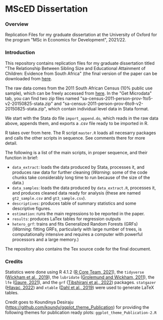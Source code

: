 # MScED Dissertation

### Overview
Replication Files for my graduate dissertation at the University of Oxford for the program "MSc in Economics for Development", 2021/22.


### Introduction
This repository contains replication files for my graduate dissertation titled "The Relationship Between Sibling Size and Educational Attainment of Children: Evidence from South Africa" (the final version of the paper can be downloaded from [here](https://drive.google.com/file/d/1lz-9Tp55zYg3v-_-COC_jQDdhy0DhoIR/view?usp=sharing).

The raw data comes from the 2011 South African Census (10% public use sample), which can be freely accessed from [here](https://www.datafirst.uct.ac.za/dataportal/index.php/catalog/485). In the "Get Microdata" tab, you can find two zip files named "sa-census-2011-person-prov-1to5-v2-20150825-stata.zip" and "sa-census-2011-person-prov-6to9-v2-20150825-stata.zip", which contain individual level data in Stata format. 

We start with the Stata do file `import_append.do`, which reads in the raw data above, appends them, and exports a .csv file ready to be imported in R.

R takes over from here. The R script `master.R` loads all necesarry packages and calls the other scripts in sequence. See comments there for more detail.

The following is a list of the main scripts, in proper sequence, and their function in brief:

* `data_extract`: loads the data produced by Stata, processes it, and
produces raw data for further cleaning (*Warning*: some of the code chunks take considerably long time to run because of the size of the data.)
* `data_samples`: loads the data produced by `data_extract.R`, processes it, and produces cleaned data ready for analysis (these are named `gt2_sample.csv` and `gt3_sample.csv`).
* `descriptives`: produces table of summary statistics and some descriptive figures.
* `estimation`: runs the main regressions to be reported in the paper.
* `results`: produces LaTex tables for regression outputs
* `hetero_grf`: trains and fits Generalized Random Forests (GRFs) (*Warning*: fitting GRFs, particularly with large number of trees, is computationally intensive and requires a computer with powerful processors and a large memory.)

The repository also contains the Tex source code for the final document. 

### Credits

Statistics were done using R 4.1.2 ([R Core Team, 2021](https://www.R-project.org/)), the `tidyverse` ([Wickham et al., 2019](https://doi.org/10.21105/joss.01686)), the `lubridate` ([Grolemund and Wickham, 2011](https://www.jstatsoft.org/v40/i03/)),  the `lfe` ([Gaure, 2021](https://CRAN.R-project.org/package=lfe)), and the `grf` ([Tibshirani et al., 2022](https://CRAN.R-project.org/package=grf)) packages. `statgazer` ([Hlavac, 2022](https://CRAN.R-project.org/package=stargazer)) and `xtable` ([Dahl et al., 2019](https://CRAN.R-project.org/package=xtable)) were used to generate LaTeX tables.

Credit goes to Koundinya Desiraju (https://github.com/koundy/ggplot_theme_Publication) for providing the following themes for publication ready plots: `ggplot_theme_Publication-2.R`












